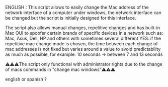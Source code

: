 ENGLISH :
This script allows to easily change the Mac address of the network interface of a computer under windows, the network interface can be changed but the script is initially designed for this interface.

The script also allows manual changes, repetitive changes and has built-in Mac OUI to spoofer certain brands of specific devices in a network such as: Mac, Asus, Dell, HP and others with sometimes several different YES. if the repetitive mac change mode is chosen, the time between each change of mac addresses is not fixed but varies around a value to avoid predictability as much as possible, for example: 10 seconds -> between 7 and 13 seconds

⚠️⚠️⚠️The script only functional with administrator rights due to the change of macs commands in "change mac windows"⚠️⚠️⚠️





english or spanish ?
